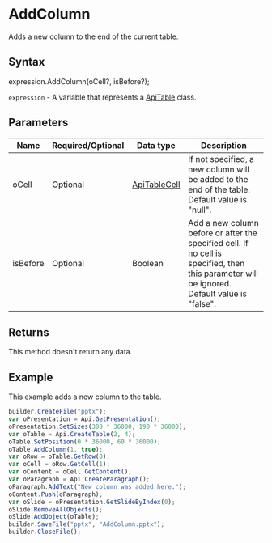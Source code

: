 # AddColumn

Adds a new column to the end of the current table.

## Syntax

expression.AddColumn(oCell?, isBefore?);

`expression` - A variable that represents a [ApiTable](../ApiTable.md) class.

## Parameters

| **Name** | **Required/Optional** | **Data type** | **Description** |
| ------------- | ------------- | ------------- | ------------- |
| oCell | Optional | [ApiTableCell](../../ApiTableCell/ApiTableCell.md) | If not specified, a new column will be added to the end of the table. Default value is "null". |
| isBefore | Optional | Boolean | Add a new column before or after the specified cell. If no cell is specified, then this parameter will be ignored. Default value is "false". |

## Returns

This method doesn't return any data.

## Example

This example adds a new column to the table.

```javascript
builder.CreateFile("pptx");
var oPresentation = Api.GetPresentation();
oPresentation.SetSizes(300 * 36000, 190 * 36000);
var oTable = Api.CreateTable(2, 4);
oTable.SetPosition(0 * 36000, 60 * 36000);
oTable.AddColumn(1, true);
var oRow = oTable.GetRow(0);
var oCell = oRow.GetCell(1);
var oContent = oCell.GetContent();
var oParagraph = Api.CreateParagraph();
oParagraph.AddText("New column was added here.");
oContent.Push(oParagraph);
var oSlide = oPresentation.GetSlideByIndex(0);
oSlide.RemoveAllObjects();
oSlide.AddObject(oTable);
builder.SaveFile("pptx", "AddColumn.pptx");
builder.CloseFile();
```